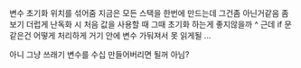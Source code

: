 
변수 초기화 위치를 섞어줌
지금은 모든 스택을 한번에 만드는데 그건좀 아닌거같음
좀 보기 더럽게 난독화 시 처음 값을 사용할 때 그때 초기화 하는게 좋지않을까
^ 근데 if 문 같은건 어떻게 처리하게 거기 안에 변수 가둬져서 못 읽게될 ...

아니 그냥 쓰래기 변수를 수십 만들어버리면 될꺼 아님?

